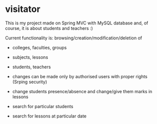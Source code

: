 # visitator

This is my project made on Spring MVC with MySQL database and, of course, it is about students and teachers :)

Current functionality is:
browsing/creation/modification/deletion of
- colleges, faculties, groups
- subjects, lessons
- students, teachers

- changes can be made only by authorised users with proper rights (Srping security)
- change students presence/absence and change/give them marks in lessons
- search for particular students
- search for lessons at particular date
